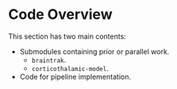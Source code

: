# Code Overview

This section has two main contents:
- Submodules containing prior or parallel work.
    - `braintrak`.
    - `corticothalamic-model`.
- Code for pipeline implementation.